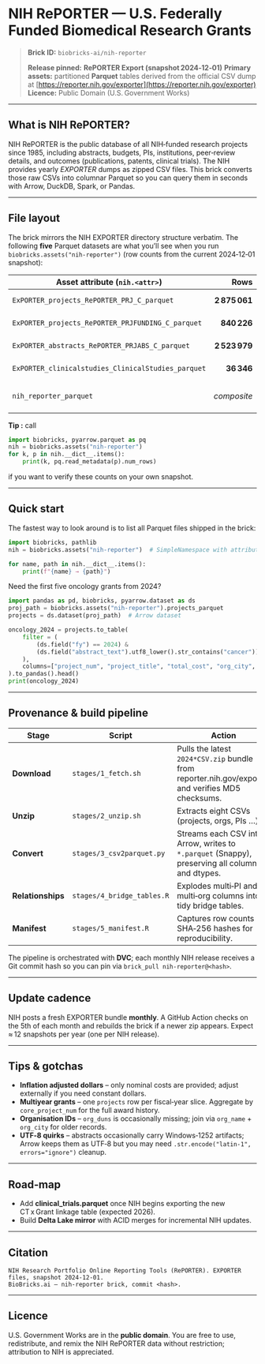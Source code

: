 # NIH RePORTER — U.S. Federally Funded Biomedical Research Grants

> **Brick ID:** `biobricks-ai/nih-reporter`
>
> **Release pinned:** **RePORTER Export (snapshot 2024‑12‑01)**
> **Primary assets:** partitioned **Parquet** tables derived from the official CSV dump at [https://reporter.nih.gov/exporter](https://reporter.nih.gov/exporter)
> **Licence:** Public Domain (U.S. Government Works)

---

## What is NIH RePORTER?

NIH RePORTER is the public database of all NIH‑funded research projects since 1985, including abstracts, budgets, PIs, institutions, peer‑review details, and outcomes (publications, patents, clinical trials).  The NIH provides yearly *EXPORTER* dumps as zipped CSV files.  This brick converts those raw CSVs into columnar Parquet so you can query them in seconds with Arrow, DuckDB, Spark, or Pandas.

---

## File layout

The brick mirrors the NIH EXPORTER directory structure verbatim.  The following **five** Parquet datasets are what you’ll see when you run `biobricks.assets("nih-reporter")` (row counts from the current 2024‑12‑01 snapshot):

| Asset attribute (`nih.<attr>`)                     |          Rows | Notes                                                                       |
| -------------------------------------------------- | ------------: | --------------------------------------------------------------------------- |
| `ExPORTER_projects_RePORTER_PRJ_C_parquet`         | **2 875 061** | Core grant‑year table (`PRJ_C.csv`)                                         |
| `ExPORTER_projects_RePORTER_PRJFUNDING_C_parquet`  |   **840 226** | Funding‑only slice (`PRJFUNDING_C.csv`)                                     |
| `ExPORTER_abstracts_RePORTER_PRJABS_C_parquet`     | **2 523 979** | Project abstracts (`PRJABS_C.csv`)                                          |
| `ExPORTER_clinicalstudies_ClinicalStudies_parquet` |    **36 346** | Grant ↔ ClinicalTrials.gov linkage                                          |
| `nih_reporter_parquet`                             |   *composite* | Concatenation of the four project‑centric tables above (handy scratch file) |

**Tip :** call

```python
import biobricks, pyarrow.parquet as pq
nih = biobricks.assets("nih-reporter")
for k, p in nih.__dict__.items():
    print(k, pq.read_metadata(p).num_rows)
```

if you want to verify these counts on your own snapshot.

---

## Quick start

The fastest way to look around is to list all Parquet files shipped in the brick:

```python
import biobricks, pathlib
nih = biobricks.assets("nih-reporter")  # SimpleNamespace with attributes

for name, path in nih.__dict__.items():
    print(f"{name} → {path}")
```

Need the first five oncology grants from 2024?

```python
import pandas as pd, biobricks, pyarrow.dataset as ds
proj_path = biobricks.assets("nih-reporter").projects_parquet
projects = ds.dataset(proj_path)  # Arrow dataset

oncology_2024 = projects.to_table(
    filter = (
        (ds.field("fy") == 2024) &
        (ds.field("abstract_text").utf8_lower().str_contains("cancer"))
    ),
    columns=["project_num", "project_title", "total_cost", "org_city", "abstract_text"]
).to_pandas().head()
print(oncology_2024)
```

---

## Provenance & build pipeline

| Stage             | Script                     | Action                                                                                            |
| ----------------- | -------------------------- | ------------------------------------------------------------------------------------------------- |
| **Download**      | `stages/1_fetch.sh`        | Pulls the latest `2024*CSV.zip` bundle from reporter.nih.gov/exporter and verifies MD5 checksums. |
| **Unzip**         | `stages/2_unzip.sh`        | Extracts eight CSVs (projects, orgs, PIs …).                                                      |
| **Convert**       | `stages/3_csv2parquet.py`  | Streams each CSV into Arrow, writes to `*.parquet` (Snappy), preserving all columns and dtypes.   |
| **Relationships** | `stages/4_bridge_tables.R` | Explodes multi‑PI and multi‑org columns into tidy bridge tables.                                  |
| **Manifest**      | `stages/5_manifest.R`      | Captures row counts + SHA‑256 hashes for reproducibility.                                         |

The pipeline is orchestrated with **DVC**; each monthly NIH release receives a Git commit hash so you can pin via `brick_pull nih-reporter@<hash>`.

---

## Update cadence

NIH posts a fresh EXPORTER bundle **monthly**.  A GitHub Action checks on the 5th of each month and rebuilds the brick if a newer zip appears.  Expect ≈ 12 snapshots per year (one per NIH release).

---

## Tips & gotchas

* **Inflation adjusted dollars** – only nominal costs are provided; adjust externally if you need constant dollars.
* **Multiyear grants** – one `projects` row per fiscal‑year slice.  Aggregate by `core_project_num` for the full award history.
* **Organisation IDs** – `org_duns` is occasionally missing; join via `org_name` + `org_city` for older records.
* **UTF‑8 quirks** – abstracts occasionally carry Windows‑1252 artifacts; Arrow keeps them as UTF‑8 but you may need `.str.encode("latin-1", errors="ignore")` cleanup.

---

## Road‑map

* Add **clinical\_trials.parquet** once NIH begins exporting the new CT x Grant linkage table (expected 2026).
* Build **Delta Lake mirror** with ACID merges for incremental NIH updates.

---

## Citation

```
NIH Research Portfolio Online Reporting Tools (RePORTER). EXPORTER files, snapshot 2024‑12‑01.  
BioBricks.ai – nih‑reporter brick, commit <hash>.
```

---

## Licence

U.S. Government Works are in the **public domain**.  You are free to use, redistribute, and remix the NIH RePORTER data without restriction; attribution to NIH is appreciated.
